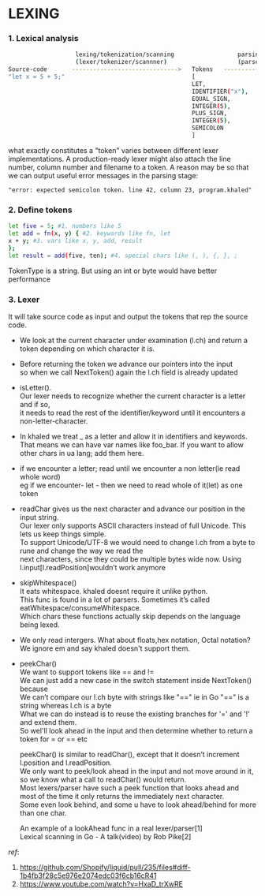 # LEXING

### 1. Lexical analysis
```bash
                   lexing/tokenization/scanning                  parsing
                   (lexer/tokenizer/scannner)                    (parser)
Source-code       ------------------------------>   Tokens   ---------------> AST 
"let x = 5 + 5;"                                    [
                                                    LET,
                                                    IDENTIFIER("x"),
                                                    EQUAL_SIGN,
                                                    INTEGER(5),
                                                    PLUS_SIGN,
                                                    INTEGER(5),
                                                    SEMICOLON
                                                    ]
```
what exactly constitutes a "token" varies between different lexer implementations.
A production-ready lexer might also attach the line number, column number and filename to
a token. A reason may be so that we can output useful error messages in the parsing stage:
```
"error: expected semicolon token. line 42, column 23, program.khaled"
```

### 2. Define tokens
```bash
let five = 5; #1. numbers like 5
let add = fn(x, y) { #2. keywords like fn, let
x + y; #3. vars like x, y, add, result
};
let result = add(five, ten); #4. special chars like (, ), {, }, ;
```

TokenType is a string. But using an int or byte would have better performance

### 3. Lexer
It will take source code as input and output the tokens that rep the source code.          
- We look at the current character under examination (l.ch) and return a token depending on which character it is.          
- Before returning the token we advance our pointers into the input          
  so when we call NextToken() again the l.ch field is already updated          
- isLetter().          
  Our lexer needs to recognize whether the current character is a letter and if so,                     
  it needs to read the rest of the identifier/keyword until it encounters a non-letter-character.          
- In khaled we treat _ as a letter and allow it in identifiers and keywords.          
  That means we can have var names like foo_bar. If you want to allow other chars in ua lang; add them here.          
- if we encounter a letter; read until we encounter a non letter(ie read whole word)          
  eg if we encounter- let - then we need to read whole of it(let) as one token          
- readChar gives us the next character and advance our position in the input string.          
  Our lexer only supports ASCII characters instead of full Unicode. This lets us keep things simple.           
  To support Unicode/UTF-8 we would need to change l.ch from a byte to rune and change the way we read the           
  next characters, since they could be multiple bytes wide now. Using l.input[l.readPosition]wouldn’t work anymore          
- skipWhitespace()          
  It eats whitespace. khaled doesnt require it unlike python.          
  This func is found in a lot of parsers. Sometimes it’s called eatWhitespace/consumeWhitespace.          
  Which chars these functions actually skip depends on the language being lexed.          
- We only read intergers. What about floats,hex notation, Octal notation?          
  We ignore em and say khaled doesn't support them.          
- peekChar()          
  We want to support tokens like == and !=          
  We can just add a new case in the switch statement inside NextToken() because          
  We can’t compare our l.ch byte with strings like "==" ie in Go "==" is a string whereas l.ch is a byte          
  What we can do instead is to reuse the existing branches for '=' and '!' and extend them.          
  So wel'll look ahead in the input and then determine whether to return a token for = or == etc          
            
  peekChar() is similar to readChar(), except that it doesn’t increment l.position and l.readPosition.          
  We only want to peek/look ahead in the input and not move around in it, so we know what a call to readChar() would return.          
  Most lexers/parser have such a peek function that looks ahead and most of the time it only returns the immediately next character.          
  Some even look behind, and some u have to look ahead/behind for more than one char.          
  
  An example of a lookAhead func in a real lexer/parser[1]  
  Lexical scanning in Go - A talk(video) by Rob Pike[2] 

  

*ref*:  
1. https://github.com/Shopify/liquid/pull/235/files#diff-1b4fb3f28c5e976e2074edc03f6cb16cR41  
2. https://www.youtube.com/watch?v=HxaD_trXwRE  

